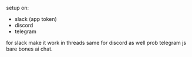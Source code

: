 setup on:
- slack (app token)
- discord
- telegram

 for slack make it work in threads
 same for discord as well prob
 telegram js bare bones ai chat.
 